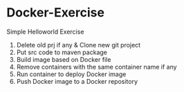 # Docker-Exercise

Simple Helloworld Exercise

1. Delete old prj if any & Clone new git project
2. Put src code to maven package
3. Build image based on Docker file
4. Remove containers with the same container name if any
5. Run container to deploy Docker image
6. Push Docker image to a Docker repository
